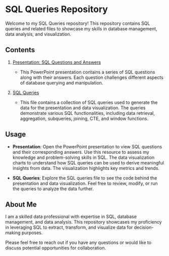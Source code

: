 # SQL Queries Repository

Welcome to my SQL Queries repository! This repository contains SQL queries and related files to showcase my skills in database management, data analysis, and visualization.

## Contents

1. [Presentation: SQL Questions and Answers](./sql-project-miramontesb-PPT.pdf)
   - This PowerPoint presentation contains a series of SQL questions along with their answers. Each question challenges different aspects of database querying and manipulation.

3. [SQL Queries](./sql-queries.txt)
   - This file contains a collection of SQL queries used to generate the data for the presentation and data visualization. The queries demonstrate various SQL functionalities, including data retrieval, aggregation, subqueries, joining, CTE, and window functions.

## Usage

- **Presentation**: Open the PowerPoint presentation to view SQL questions and their corresponding answers. Use this resource to assess my knowledge and problem-solving skills in SQL. The data visualization charts to understand how SQL queries can be used to derive meaningful insights from data. The visualization highlights key metrics and trends.
  
- **SQL Queries**: Explore the SQL queries file to see the code behind the presentation and data visualization. Feel free to review, modify, or run the queries to analyze the data further.

## About Me

I am a skilled data professional with expertise in SQL, database management, and data analysis. This repository showcases my proficiency in leveraging SQL to extract, transform, and visualize data for decision-making purposes.

Please feel free to reach out if you have any questions or would like to discuss potential opportunities for collaboration.


